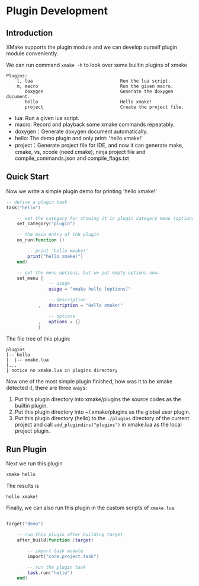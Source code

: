 # Plugin Development

## Introduction

XMake supports the plugin module and we can develop ourself plugin module conveniently.

We can run command `xmake -h` to look over some builtin plugins of xmake

```
Plugins:
    l, lua                                 Run the lua script.
    m, macro                               Run the given macro.
       doxygen                             Generate the doxygen document.
       hello                               Hello xmake!
       project                             Create the project file.
```

* lua: Run a given lua script.
* macro: Record and playback some xmake commands repeatably.
* doxygen：Generate doxygen document automatically.
* hello:  The demo plugin and only print: 'hello xmake!'
* project：Generate project file for IDE, and now it can generate make, cmake, vs, xcode (need cmake), ninja project file and compile_commands.json and compile_flags.txt

## Quick Start

Now we write a simple plugin demo for printing 'hello xmake!'

```lua
-- define a plugin task
task("hello")

    -- set the category for showing it in plugin category menu (optional)
    set_category("plugin")

    -- the main entry of the plugin
    on_run(function ()

        -- print 'hello xmake!'
        print("hello xmake!")
    end)

    -- set the menu options, but we put empty options now.
    set_menu {
                -- usage
                usage = "xmake hello [options]"

                -- description
            ,   description = "Hello xmake!"

                -- options
            ,   options = {}
            }
```

The file tree of this plugin:

```
plugins
|-- hello
|  |-- xmake.lua
|...
| notice no xmake.lua in plugins directory
```

Now one of the most simple plugin finished, how was it to be xmake detected it, there are three ways:

1. Put this plugin directory into xmake/plugins the source codes as the builtin plugin.
2. Put this plugin directory into ~/.xmake/plugins as the global user plugin.
3. Put this plugin directory (hello) to the `./plugins` directory of the current project and call `add_plugindirs("plugins")` in xmake.lua as the local project plugin.

## Run Plugin

Next we run this plugin

```bash
xmake hello
```

The results is

```
hello xmake!
```

Finally, we can also run this plugin in the custom scripts of `xmake.lua`

```lua

target("demo")

    -- run this plugin after building target
    after_build(function (target)

        -- import task module
        import("core.project.task")

        -- run the plugin task
        task.run("hello")
    end)
```
